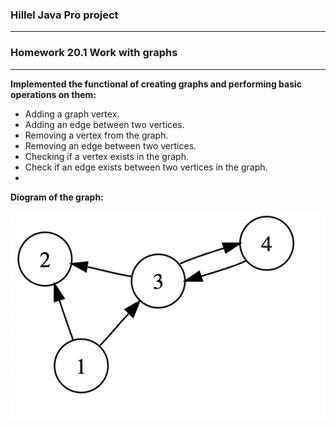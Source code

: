 ### Hillel Java Pro project
***
### Homework 20.1 Work with graphs
***
__Implemented the functional of creating graphs and performing basic operations on them:__
* Adding a graph vertex.
* Adding an edge between two vertices.
* Removing a vertex from the graph.
* Removing an edge between two vertices.
* Checking if a vertex exists in the graph.
* Check if an edge exists between two vertices in the graph.
* 
__Diogram of the graph:__

![img.png](graph.png)